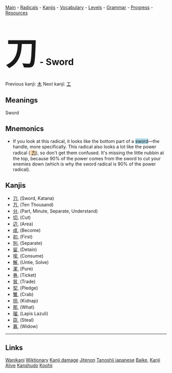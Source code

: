 <style> bigfont {font-size: 100px}</style>


[Main](../README.md) -
[Radicals](../radicals.md) -
[Kanjis](../kanjis.md) -
[Vocabulary](../vocabulary.md) -
[Levels](../levels.md) -
[Grammar](../grammar.md) - 
[Progress](../progress.md) -
[Resources](../resources.md)
# <bigfont> 刀</bigfont> - Sword 

Previous kanji: [木](木.md) Next kanji: [工](工.md) 

## Meanings
 Sword
## Mnemonics
 * If you look at this radical, it looks like the bottom part of a <span style="background-color:#ADD8E6"> sword</span>—the handle, more specifically. This radical also looks a lot like the power radical (<span style="background-color:#fed8b1"> [力](https://jisho.org/search/力)</span>), so don't get them confused. It's missing the little nubbin at the top, because 90% of the power comes from the sword to cut your enemies down (which is why the sword radical is 90% of the power radical).


## Kanjis
 * [刀](../kanjis/刀.md), (Sword, Katana)
* [万](../kanjis/万.md), (Ten Thousand)
* [分](../kanjis/分.md), (Part, Minute, Separate, Understand)
* [切](../kanjis/切.md), (Cut)
* [辺](../kanjis/辺.md), (Area)
* [成](../kanjis/成.md), (Become)
* [初](../kanjis/初.md), (First)
* [別](../kanjis/別.md), (Separate)
* [留](../kanjis/留.md), (Detain)
* [喫](../kanjis/喫.md), (Consume)
* [解](../kanjis/解.md), (Untie, Solve)
* [潔](../kanjis/潔.md), (Pure)
* [券](../kanjis/券.md), (Ticket)
* [貿](../kanjis/貿.md), (Trade)
* [契](../kanjis/契.md), (Pledge)
* [蟹](../kanjis/蟹.md), (Crab)
* [拐](../kanjis/拐.md), (Kidnap)
* [那](../kanjis/那.md), (What)
* [瑠](../kanjis/瑠.md), (Lapis Lazuli)
* [窃](../kanjis/窃.md), (Steal)
* [寡](../kanjis/寡.md), (Widow)



---


## Links 


[Wanikani](https://www.wanikani.com/kanji/刀)
[Wiktionary](https://en.wiktionary.org/wiki/刀)
[Kanji damage](http://www.kanjidamage.com/kanji/search?utf8=✓&q=刀)
[Jitenon](https://jitenon.com/kanji/刀)
[Tanoshii japanese](https://www.tanoshiijapanese.com/dictionary/kanji.cfm?k=刀)
[Baike](https://baike.baidu.com/item/刀),
[Kanji Alive](https://app.kanjialive.com/刀)
[Kanshudo](https://www.kanshudo.com/searchmn?q=刀)
[Koohii](https://kanji.koohii.com/study/kanji/刀)
